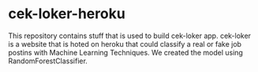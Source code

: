 # cek-loker-heroku
This repository contains stuff that is used to build cek-loker app.
cek-loker is a website that is hoted on heroku that could classify a real or fake job postins with Machine Learning Techniques.
We created the model using RandomForestClassifier.

